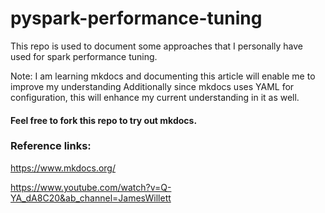 # pyspark-performance-tuning
This repo is used to document some approaches that I personally have used for spark performance tuning.

Note: I am learning mkdocs and documenting this article will enable me to improve my understanding
Additionally since mkdocs uses YAML for configuration, this will enhance my current understanding in it as well.
#### Feel free to fork this repo to try out mkdocs.

### Reference links:
https://www.mkdocs.org/

https://www.youtube.com/watch?v=Q-YA_dA8C20&ab_channel=JamesWillett